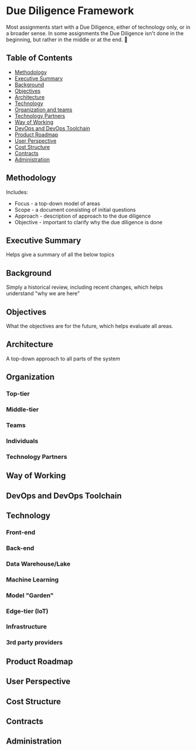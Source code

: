 # Due Diligence Framework

Most assignments start with a Due Diligence, either of technology only, or in a broader sense. In some assignments the Due Diligence isn't done in the beginning, but rather in the middle or at the end. :rocket:

## Table of Contents
- [Methodology](#methodology)
- [Executive Summary](#executive-summary)
- [Background](#background)
- [Objectives](#objectives)
- [Architecture](#architecture)
- [Technology](#technology)
- [Organization and teams](#organization-and-teams)
- [Technology Partners](#technology-partners)
- [Way of Working](#way-of-working)
- [DevOps and DevOps Toolchain](#devops-and-devops-toolchain)
- [Product Roadmap](#product-roadmap)
- [User Perspective](#user-perspective)
- [Cost Structure](#cost-structure)
- [Contracts](#contracts)
- [Administration](#administration)

## Methodology 

Includes: 
- Focus - a top-down model of areas 
- Scope - a document consisting of initial questions 
- Approach - description of approach to the due diligence 
- Objective - important to clarify why the due diligence is done 

## Executive Summary 

Helps give a summary of all the below topics  

## Background 

Simply a historical review, including recent changes, which helps understand "why we are here"  

## Objectives 

What the objectives are for the future, which helps evaluate all areas.  

## Architecture 

A top-down approach to all parts of the system 

## Organization  

### Top-tier 

### Middle-tier

### Teams 

### Individuals

### Technology Partners 

## Way of Working 

## DevOps and DevOps Toolchain

## Technology 

### Front-end 

### Back-end 

### Data Warehouse/Lake 

### Machine Learning 

### Model "Garden"

### Edge-tier (IoT) 

### Infrastructure

### 3rd party providers 

## Product Roadmap 

## User Perspective 

## Cost Structure 

## Contracts 

## Administration

